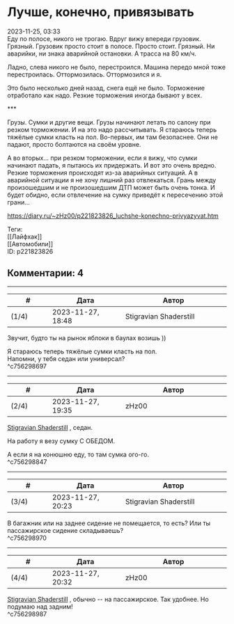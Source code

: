 Лучше, конечно, привязывать
===========================

  
2023-11-25, 03:33  
 Еду по полосе, никого не трогаю. Вдруг вижу впереди грузовик. Грязный. Грузовик просто стоит в полосе. Просто стоит. Грязный. Ни аварийки, ни знака аварийной остановки. А трасса на 80 км/ч.   
   
 Ладно, слева никого не было, перестроился. Машина передо мной тоже перестроилась. Оттормозилась. Оттормозился и я.   
   
 Это было несколько дней назад, снега ещё не было. Торможение отработало как надо. Резкие торможения иногда бывают у всех.   
   
 \*\*\*   
   
 Грузы. Сумки и другие вещи. Грузы начинают летать по салону при резком торможении. И на это надо рассчитывать. Я стараюсь теперь тяжёлые сумки класть на пол. Во-первых, им там безопаснее. Они не падают, просто болтаются на своём уровне.   
   
 А во вторых... при резком торможении, если я вижу, что сумки начинают падать, я пытаюсь их придержать. И вот это очень вредно. Резкие торможения происходят из-за аварийных ситуаций. А в аварийной ситуации я не хочу лишний раз отвлекаться. Грань между произошедшим и не произошедшим ДТП может быть очень тонка. И будет обидно, если отвлечение на сумку приведёт к пересечению этой грани...   
   
   
  
<https://diary.ru/~zHz00/p221823826_luchshe-konechno-privyazyvat.htm>  
  
Теги:  
[[Лайфхак]]  
[[Автомобили]]  
ID: p221823826  


Комментарии: 4
--------------

  


---



|         #         |              Дата              |                     Автор                     |           ID           |
| --- | --- | --- | --- |
| (1/4) | 2023-11-27, 18:48 | Stigravian Shaderstill | c756298697 |

  
 Звучит, будто ты на рынок яблоки в баулах возишь ))   
   
  Я стараюсь теперь тяжёлые сумки класть на пол.    
 Напомни, у тебя седан или универсал?   
 ^c756298697

---



|         #         |              Дата              |                     Автор                     |           ID           |
| --- | --- | --- | --- |
| (2/4) | 2023-11-27, 19:35 | zHz00 | c756298847 |

  
  [Stigravian Shaderstill](https://stigravian.diary.ru "Science, Death, Rock-n-Roll")  , седан.   
   
 На работу я везу сумку С ОБЕДОМ.   
   
 А если я на конюшню еду, то там сумка ого-го.   
 ^c756298847

---



|         #         |              Дата              |                     Автор                     |           ID           |
| --- | --- | --- | --- |
| (3/4) | 2023-11-27, 20:23 | Stigravian Shaderstill | c756298970 |

  
 В багажник или на заднее сидение не помещается, то есть? Или ты пассажирское сидение складываешь?   
 ^c756298970

---



|         #         |              Дата              |                     Автор                     |           ID           |
| --- | --- | --- | --- |
| (4/4) | 2023-11-27, 20:32 | zHz00 | c756298987 |

  
  [Stigravian Shaderstill](https://stigravian.diary.ru "Science, Death, Rock-n-Roll")  , обычно -- на пассажирское. Так удобнее. Но подумаю над задним!   
 ^c756298987